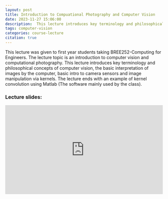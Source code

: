 ```yaml
---
layout: post
title: Introduction to Compuational Photography and Computer Vision
date: 2023-11-27 15:06:00
description:  This lecture introduces key terminology and philosophical concepts of computer vision, the basic interpretation of images by the computer, basic intro to camera sensors and image manipulation via kernels. The lecture ends with an example of kernel convolution using Matlab (The software mainly used by the class).
tags: computer-vision
categories: course-lecture
citation: true
---
```


This lecture was given to first year students taking BREE252-Computing for Engineers. The lecture topic is an introduction to computer vision and computational photography. This lecture introduces key terminology and philosophical concepts of computer vision, the basic interpretation of images by the computer, basic intro to camera sensors and image manipulation via kernels. The lecture ends with an example of kernel convolution using Matlab (The software mainly used by the class).

### Lecture slides:

<style>.embed-container { position: relative; padding-bottom: 56.25%; height: 0; overflow: hidden; max-width: 100%; } .embed-container iframe, .embed-container object, .embed-container embed { position: absolute; top: 0; left: 0; width: 100%; height: 100%; }</style><div class='embed-container'><iframe src='https://docs.google.com/presentation/d/e/2PACX-1vSo8tnjONBiyfIy5gHzAd9Qp1yLt3nI5UYI6cU4BbmL-zpWqAApieBkEgfroH73aIwQqKCl4oGcwUjI/embed?start=true&loop=true&delayms=10000' frameborder='0' width='1440' height='839' allowfullscreen='true' mozallowfullscreen='true' webkitallowfullscreen='true'></iframe></div>
<br/>



